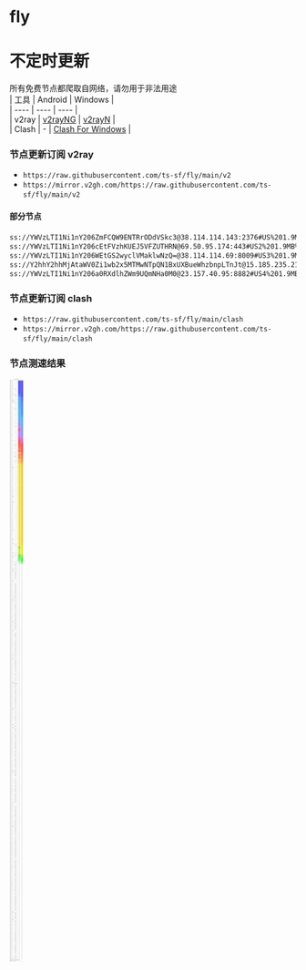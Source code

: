 # fly
# 不定时更新
所有免费节点都爬取自网络，请勿用于非法用途  
|  工具  | Android  | Windows  |  
|  ----  | ----   | ----  |  
| v2ray  | [v2rayNG](https://github.com/2dust/v2rayNG/releases) | [v2rayN](https://github.com/2dust/v2rayN/releases) |  
| Clash  | - | [Clash For Windows](https://github.com/2dust/clashN/releases) | 
  
### 节点更新订阅  v2ray
- `https://raw.githubusercontent.com/ts-sf/fly/main/v2`  
- `https://mirror.v2gh.com/https://raw.githubusercontent.com/ts-sf/fly/main/v2`  

#### 部分节点  
``` 
ss://YWVzLTI1Ni1nY206ZmFCQW9ENTRrODdVSkc3@38.114.114.143:2376#US%201.9MB%2Fs
ss://YWVzLTI1Ni1nY206cEtFVzhKUEJ5VFZUTHRN@69.50.95.174:443#US2%201.9MB%2Fs
ss://YWVzLTI1Ni1nY206WEtGS2wyclVMaklwNzQ=@38.114.114.69:8009#US3%201.9MB%2Fs
ss://Y2hhY2hhMjAtaWV0Zi1wb2x5MTMwNTpQN1BxUXBueWhzbnpLTnJt@15.185.235.214:443#%F0%9F%87%A7%F0%9F%87%ADBH%E5%B7%B4%E6%9E%97
ss://YWVzLTI1Ni1nY206a0RXdlhZWm9UQmNHa0M0@23.157.40.95:8882#US4%201.9MB%2Fs
```
### 节点更新订阅  clash
- `https://raw.githubusercontent.com/ts-sf/fly/main/clash`  
- `https://mirror.v2gh.com/https://raw.githubusercontent.com/ts-sf/fly/main/clash`  

### 节点测速结果
![image](traffic.png)
